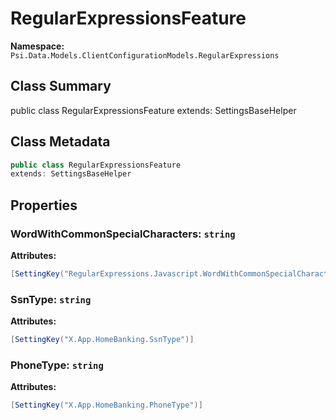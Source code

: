 # RegularExpressionsFeature

**Namespace:** `Psi.Data.Models.ClientConfigurationModels.RegularExpressions`

## Class Summary

public class RegularExpressionsFeature
extends: SettingsBaseHelper

## Class Metadata

```typescript
public class RegularExpressionsFeature
extends: SettingsBaseHelper
```

## Properties

### WordWithCommonSpecialCharacters: `string`

**Attributes:**
```csharp
[SettingKey("RegularExpressions.Javascript.WordWithCommonSpecialCharacters")]
```

### SsnType: `string`

**Attributes:**
```csharp
[SettingKey("X.App.HomeBanking.SsnType")]
```

### PhoneType: `string`

**Attributes:**
```csharp
[SettingKey("X.App.HomeBanking.PhoneType")]
```

